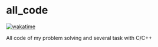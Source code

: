 # all_code

<a href="https://wakatime.com/badge/user/9db7e6b3-4687-44a1-b37b-f11ae4e037d7/project/0d085c24-c5be-487a-b81b-fca6329073ab"><img src="https://wakatime.com/badge/user/9db7e6b3-4687-44a1-b37b-f11ae4e037d7/project/0d085c24-c5be-487a-b81b-fca6329073ab.svg" alt="wakatime"></a>

All code of my problem solving and several task with C/C++ 
